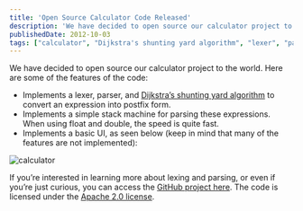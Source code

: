 ```yaml
---
title: 'Open Source Calculator Code Released'
description: 'We have decided to open source our calculator project to the world. Here are some of the features of the code:'
publishedDate: 2012-10-03
tags: ["calculator", "Dijkstra's shunting yard algorithm", "lexer", "parser", "stack machine"]
---
```


We have decided to open source our calculator project to the world. Here are some of the features of the code:

- Implements a lexer, parser, and [Dijkstra’s shunting yard algorithm](http://en.wikipedia.org/wiki/Shunting-yard_algorithm) to convert an expression into postfix form.
- Implements a simple stack machine for parsing these expressions. When using float and double, the speed is quite fast.
- Implements a basic UI, as seen below (keep in mind that many of the features are not implemented):

![calculator](/images/calculator-168x300.png)

If you’re interested in learning more about lexing and parsing, or even if you’re just curious, you can access the [GitHub project here](https://github.com/Digipom/Calculator-for-Android). The code is licensed under the [Apache 2.0 license](http://www.apache.org/licenses/LICENSE-2.0.txt).